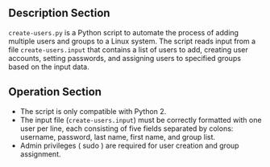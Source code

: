 ## Description Section

`create-users.py` is a Python script to automate the process of adding multiple users and groups to a Linux system. The script reads input from a file `create-users.input` that contains a list of users to add, creating user accounts, setting passwords, and assigning users to specified groups based on the input data.

## Operation Section  

- The script is only compatible with Python 2.
- The input file (`create-users.input`) must be correctly formatted with one user per line, each consisting of five fields separated by colons: username, password, last name, first name, and group list.
- Admin privileges ( sudo ) are required for user creation and group assignment.
